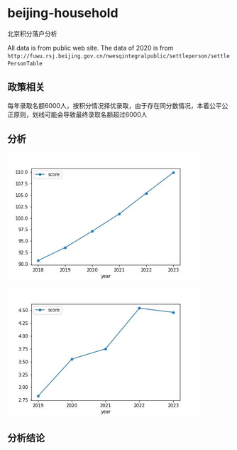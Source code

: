# beijing-household
北京积分落户分析


All data is from public web site.
The data of 2020 is from `http://fuwu.rsj.beijing.gov.cn/nwesqintegralpublic/settleperson/settlePersonTable`

## 政策相关
每年录取名额6000人，按积分情况择优录取，由于存在同分数情况，本着公平公正原则，划线可能会导致最终录取名额超过6000人


## 分析
![分数线趋势](./img/score_trend.jpeg)

![每年涨幅趋势](./img/increase_trend.jpeg)

## 分析结论
